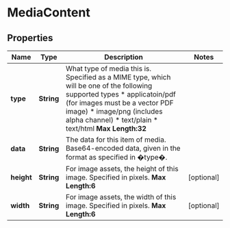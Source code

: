 
# MediaContent

## Properties
Name | Type | Description | Notes
------------ | ------------- | ------------- | -------------
**type** | **String** | What type of media this is. Specified as a MIME type, which will be one of the following supported types   * applicatoin/pdf (for images must be a vector PDF image) * image/png (includes alpha channel) * text/plain  * text/html  __Max Length:32__   | 
**data** | **String** | The data for this item of media. Base64-encoded data, given in the format as specified in �type�.  | 
**height** | **String** | For image assets, the height of this image. Specified in pixels.     __Max Length:6__   |  [optional]
**width** | **String** | For image assets, the width of this image. Specified in pixels.        __Max Length:6__   |  [optional]



